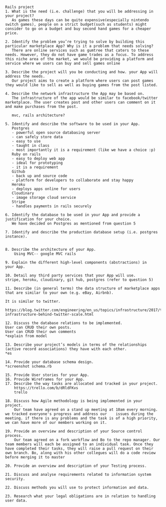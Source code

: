     Rails project
    1. What is the need (i.e. challenge) that you will be addressing in your project?
       As games these days can be quite expensive(especially nintendo switch games), people on a strict budget(such as students) might consider to go on a budget and buy second hand games for a cheaper price.
       
    2. Identify the problem you’re trying to solve by building this particular marketplace App? Why is it a problem that needs solving?
       There are online services such as gumtree that caters to these needs. However, they do not have game trades as a focus. To address this niche area of the market, we would be providing a platform and service where we users can buy and sell games online
       
    3. Describe the project will you be conducting and how. your App will address the needs.
       Our project aims to create a platform where users can post games they would like to sell as well as buying games from the post listed. 
       
    4. Describe the network infrastructure the App may be based on.
       The infrastructure of the app would be similar to facebook/twitter marketplace. The user creates post and other users can comment on it and make purchases from the post. 

       mvc, rails architecture?
       
    5. Identify and describe the software to be used in your App.
       Postgres 
       - powerful open source databasing server
       - can safely store data
       - easy to use 
       - taught in class
       - most importantly it is a requirement (like we have a choice :p)
       Ruby on rails
       - easy to deploy web app
       - ideal for prototyping
       - it is a requirement
       Github
       - back up and source code
       - platform for developers to collaborate and stay happy
       Heroku
       - deploys apps online for users
       Cloudinary
       - image storage cloud service 
       Stripe
       - handles payments in rails securely 
       
    6. Identify the database to be used in your App and provide a justification for your choice.
       We have decided on Postgres as mentioned from question 5

    7. Identify and describe the production database setup (i.e. postgres instance).


    8. Describe the architecture of your App.
        Using MVC-- google MVC rails

    9. Explain the different high-level components (abstractions) in your App.

    10. Detail any third party services that your App will use.
    stripe, heroku, cloudinary, git hub, postgres (refer to question 5)

    11. Describe (in general terms) the data structure of marketplace apps that are similar to your own (e.g. eBay, Airbnb).

    It is similar to twitter.

    https://blog.twitter.com/engineering/en_us/topics/infrastructure/2017/the-infrastructure-behind-twitter-scale.html

    12. Discuss the database relations to be implemented.
    User can CRUD their own posts.
    User can CRUD their own comments
    *explain from model

    13. Describe your project’s models in terms of the relationships (active record associations) they have with each other.
    *es

    14. Provide your database schema design.
    *screenshot schema.rb

    15. Provide User stories for your App.
    16. Provide Wireframes for your App.
    17. Describe the way tasks are allocated and tracked in your project.
        https://trello.com/b/dRldFKvs
        trello

    18. Discuss how Agile methodology is being implemented in your project.
        Our team have agreed on a stand up meeting at 10am every morning. we tracked everyone's progress and address our    issues during the meeting. if there is any problems and the task is of a high priority, we can have more of our members working on it.

    19. Provide an overview and description of your Source control process.
        Our team agreed on a fork workflow and Bo to the repo manager. Our team members will each be assigned to an individual task. Once they have completed their tasks, they will raise a pull request on their own branch. Bo, along with his other collegues will do a code review before merging it to master

    20. Provide an overview and description of your Testing process.

    21. Discuss and analyse requirements related to information system security.

    22. Discuss methods you will use to protect information and data.
    
    23. Research what your legal obligations are in relation to handling user data.


